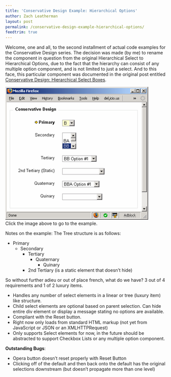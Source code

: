 ```yaml
---
title: 'Conservative Design Example: Hierarchical Options'
author: Zach Leatherman
layout: post
permalink: /conservative-design-example-hierarchical-options/
feedtrim: true
---
```


Welcome, one and all, to the second installment of actual code examples for the Conservative Design series. The decision was made (by me) to rename the component in question from the original Hierarchical Select to Hierarchical Options, due to the fact that the hierarchy can consist of any multiple option component, and is not limited to just a select. And to this face, this particular component was documented in the original post entitled [Conservative Design: Hierarchical Select Boxes][1].

 [1]: /web/2007/02/22/conservative-design-hierarchical-select-boxes/

[![Hierarchical Options](/web/wp-content/uploads/2007/03/hierarchical.gif)][3]  
Click the image above to go to the example.

 [3]: http://www.zachleat.com/Projects/valdi/hierarchicalOptions.html "Hierarchical Options"

Notes on the example: The Tree structure is as follows:

*   Primary 
    *   Secondary 
        *   Tertiary 
            *   Quaternary 
                *   Quinary
        *   2nd Tertiary (is a static element that doesn’t hide)

So without further adieu or out of place french, what do we have? 3 out of 4 requirements and 1 of 2 luxury items.

*   Handles any number of select elements in a linear or tree (luxury item) like structure.
*   Child select elements are optional based on parent selection. Can hide entire div element or display a message stating no options are available.
*   Compliant with the Reset button.
*   Right now only loads from standard HTML markup (not yet from JavaScript or JSON or an XMLHTTPRequest)
*   Only supports Select elements for now, in the future should be abstracted to support Checkbox Lists or any multiple option component.

**Outstanding Bugs**:

*   Opera button doesn’t reset properly with Reset Button
*   Clicking off of the default and then back onto the default has the original selections downstream (but doesn’t propagate more than one level)
